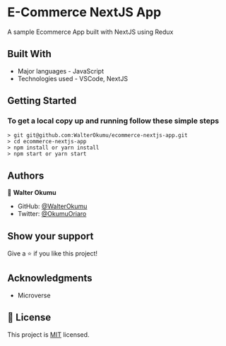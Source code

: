 # E-Commerce NextJS App

 A sample Ecommerce App built with NextJS using Redux

## Built With

- Major languages - JavaScript
- Technologies used - VSCode, NextJS

## Getting Started

### To get a local copy up and running follow these simple steps

    > git git@github.com:WalterOkumu/ecommerce-nextjs-app.git
    > cd ecommerce-nextjs-app
    > npm install or yarn install
    > npm start or yarn start

## Authors

👤 **Walter Okumu**

- GitHub: [@WalterOkumu](https://github.com/WalterOkumu)
- Twitter: [@OkumuOriaro](https://twitter.com/OkumuOriaro)

## Show your support

Give a ⭐️ if you like this project!

## Acknowledgments

- Microverse

## 📝 License

This project is [MIT](./LICENSE) licensed.
